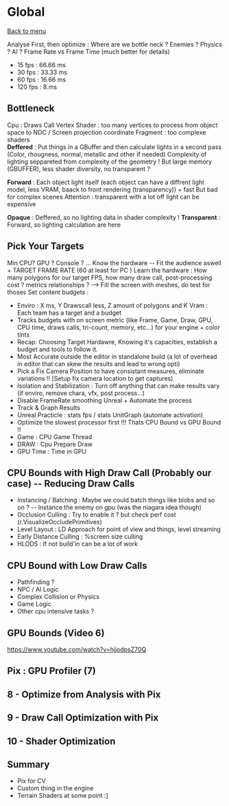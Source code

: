 # Global

[Back to menu](/index.md)

Analyse First, then optimize : Where are we bottle neck ? Enemies ? Physics ? AI ?
Frame Rate vs Frame Time (much better for details)
- 15 fps : 66.66 ms
- 30 fps : 33.33 ms
- 60 fps : 16.66 ms
- 120 fps : 8.ms 

## Bottleneck
Cpu : Draws Call
Vertex Shader : too many vertices to process from object space to  NDC / Screen projection coordinate
Fragment : too complexe shaders  
**Deffered** : Put things in a GBuffer and then calculate lights in a second pass (Color, rhougness, normal, metallic and other if needed)
Complexity of lighting seppareted from complexity of the geometry ! But large memory (GBUFFER), less shader diversity, no transparent ?

**Forward** : Each object light itself (each object can have a diffrent light model, less VRAM, baack to front rendering (transparency)) + fast
But bad for complex scenes 
Attention : transparent with a lot off light can be expensive

**Opaque** : Deffered, so no lighting data in shader complexity !
**Transparent** : Forward, so lighting calculation are here

## Pick Your Targets
Min CPU? GPU ? Console ? ... Know the hardware -- Fit the audience aswell + TARGET FRAME RATE (60 at least for PC )
Learn the hardware : How many polygons for our target FPS, how many draw call, post-processing cost ? metrics relationships ?
--> Fill the screen with meshes, do test for thoses
Set content budgets :
- Enviro : X ms, Y Drawscall less, Z amount of polygons and K Vram : Each team has a target and a budget 
- Tracks budgets with on screen metric (like Frame, Game, Draw, GPU, CPU time, draws calls, tri-count, memory, etc...) for your engine + color tints
- Recap: Choosing Target Hardawre, Knowing it's capacities, establish a budget and tools to follow it.
- Most Accurate outside the editor in standalone build (a lot of overhead in editor that can skew the results and lead to wrong opti)
- Pick a Fix Camera Position to have consistant measures, eliminate variations !! [Setup fix camera location to get captures)
- Isolation and Stabilization : Turn off anything that can make results vary (if enviro, remove chara, vfx, post process...)
- Disable FrameRate smoothing Unreal + Automate the process
- Track & Graph Results
- Unreal Practicle : stats fps / stats UnitGraph (automate activation)
- Optimize the slowest processor first !!! Thats CPU Bound vs GPU Bound !!
- Game : CPU Game Thread
- DRAW : Cpu Prepare Draw
- GPU Time : Time in GPU

## CPU Bounds with High Draw Call (Probably our case) -- Reducing Draw Calls
- Instancing / Batching : Maybe we could batch things like blobs and so on ? -- Instance the enemy on gpu (was the niagara idea though)
- Occlusion Culling : Try to enable it ? but check perf cost (r.VisualizeOccludePrimitives)
- Level Layout : LD Approach for point of view and things, level streaming 
- Early Distance Culling : %screen size culling 
- HLODS : If not build'in can be a lot of work

## CPU Bound with Low Draw Calls
- Pathfinding ?
- NPC / AI Logic
- Complex Collision or Physics
- Game Logic
- Other cpu intensive tasks ?

## GPU Bounds (Video 6)
https://www.youtube.com/watch?v=hjjodpsZ70Q

## Pix : GPU Profiler (7)

## 8 - Optimize from Analysis with Pix

## 9 - Draw Call Optimization with Pix
 
## 10 - Shader Optimization

## Summary
- Pix for CV
- Custom thing in the engine
- Terrain Shaders at some point :]

